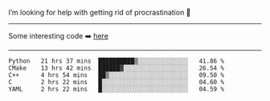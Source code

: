 I’m looking for help with getting rid of procrastination 🤔

-----

Some interesting code :arrow_right: [here](https://github.com/zhen8838/playground)

-----

<!--START_SECTION:waka-->
```text
Python   21 hrs 37 mins  ██████████▒░░░░░░░░░░░░░░   41.86 % 
CMake    13 hrs 42 mins  ██████▓░░░░░░░░░░░░░░░░░░   26.54 % 
C++      4 hrs 54 mins   ██▒░░░░░░░░░░░░░░░░░░░░░░   09.50 % 
C        2 hrs 22 mins   █░░░░░░░░░░░░░░░░░░░░░░░░   04.60 % 
YAML     2 hrs 22 mins   █░░░░░░░░░░░░░░░░░░░░░░░░   04.59 % 
```
<!--END_SECTION:waka-->

<!--
**zhen8838/zhen8838** is a ✨ _special_ ✨ repository because its `README.md` (this file) appears on your GitHub profile.

Here are some ideas to get you started:

- 🔭 I’m currently working on ...
- 🌱 I’m currently learning ...
- 👯 I’m looking to collaborate on ...
 ...
- 💬 Ask me about ...
- 📫 How to reach me: ...
- 😄 Pronouns: ...
- ⚡ Fun fact: ...
-->
